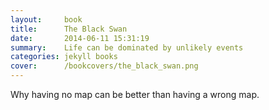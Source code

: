 ```yaml
---
layout:     book
title:      The Black Swan
date:       2014-06-11 15:31:19
summary:    Life can be dominated by unlikely events
categories: jekyll books
cover:      /bookcovers/the_black_swan.png
---
```


Why having no map can be better than having a wrong map. 